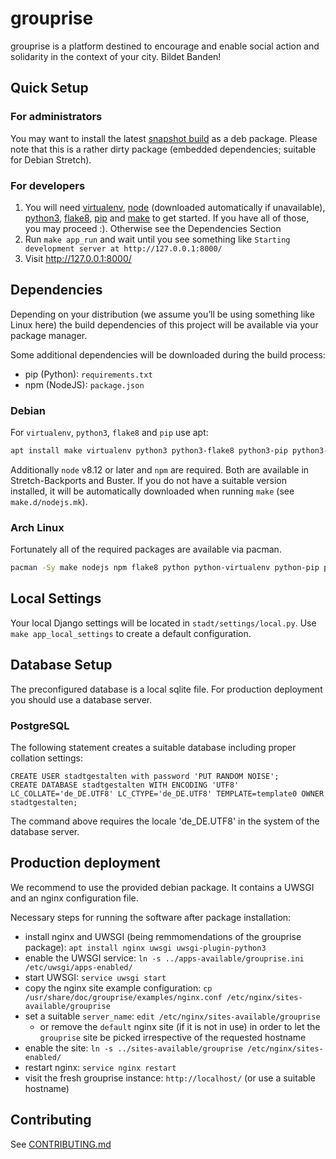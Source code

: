 # grouprise

grouprise is a platform destined to encourage and enable social action and solidarity in the context of your city. Bildet Banden!

## Quick Setup

### For administrators
You may want to install the latest [snapshot build](https://git.hack-hro.de/stadtgestalten/stadtgestalten/builds/artifacts/master/raw/build/debian/export/stadtgestalten.deb?job=deb-package) as a deb package. Please note that this is a rather dirty package (embedded dependencies; suitable for Debian Stretch).

### For developers
1. You will need [virtualenv](https://virtualenv.pypa.io/en/stable/), [node](https://nodejs.org/en/) (downloaded automatically if unavailable), [python3](https://www.python.org/), [flake8](http://flake8.pycqa.org/en/latest/), [pip](https://pip.pypa.io/en/stable/) and [make](https://www.gnu.org/software/make/) to get started. If you have all of those, you may proceed :). Otherwise see the Dependencies Section
2. Run `make app_run` and wait until you see something like `Starting development server at http://127.0.0.1:8000/`
3. Visit http://127.0.0.1:8000/

## Dependencies

Depending on your distribution (we assume you’ll be using something like Linux here) the build dependencies of this project will be available via your package manager.

Some additional dependencies will be downloaded during the build process:

* pip (Python): `requirements.txt`
* npm (NodeJS): `package.json`

### Debian
For `virtualenv`, `python3`, `flake8` and `pip` use apt:
```sh
apt install make virtualenv python3 python3-flake8 python3-pip python3-sphinx python3-recommonmark
```

Additionally `node` v8.12 or later and `npm` are required.  Both are available in Stretch-Backports and Buster.  If you do not have a suitable version installed, it will be automatically downloaded when running `make` (see `make.d/nodejs.mk`).

### Arch Linux
Fortunately all of the required packages are available via pacman.
```sh
pacman -Sy make nodejs npm flake8 python python-virtualenv python-pip python-sphinx python-recommonmark
```


## Local Settings

Your local Django settings will be located in `stadt/settings/local.py`. Use `make app_local_settings` to create a default configuration. 


## Database Setup

The preconfigured database is a local sqlite file.
For production deployment you should use a database server.

### PostgreSQL

The following statement creates a suitable database including proper collation settings:

    CREATE USER stadtgestalten with password 'PUT RANDOM NOISE';
    CREATE DATABASE stadtgestalten WITH ENCODING 'UTF8' LC_COLLATE='de_DE.UTF8' LC_CTYPE='de_DE.UTF8' TEMPLATE=template0 OWNER stadtgestalten;

The command above requires the locale 'de_DE.UTF8' in the system of the database server.


## Production deployment

We recommend to use the provided debian package. It contains a UWSGI and an nginx configuration file.

Necessary steps for running the software after package installation:

* install nginx and UWSGI (being remmomendations of the grouprise package): `apt install nginx uwsgi uwsgi-plugin-python3`
* enable the UWSGI service: `ln -s ../apps-available/grouprise.ini /etc/uwsgi/apps-enabled/`
* start UWSGI: `service uwsgi start`
* copy the nginx site example configuration: `cp /usr/share/doc/grouprise/examples/nginx.conf /etc/nginx/sites-available/grouprise`
* set a suitable `server_name`: `edit /etc/nginx/sites-available/grouprise`
    * or remove the `default` nginx site (if it is not in use) in order to let the `grouprise` site be picked irrespective of the requested hostname
* enable the site: `ln -s ../sites-available/grouprise /etc/nginx/sites-enabled/`
* restart nginx: `service nginx restart`
* visit the fresh grouprise instance: `http://localhost/` (or use a suitable hostname)

## Contributing

See [CONTRIBUTING.md](./CONTRIBUTING.md)
